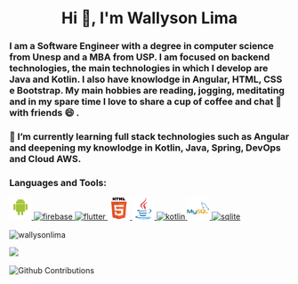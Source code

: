 <!--
**wallysonlima/wallysonlima** is a ✨ _special_ ✨ repository because its `README.md` (this file) appears on your GitHub profile. -->

<h1 align="center">Hi 👋, I'm Wallyson Lima</h1>

<h3 align="center">
  <p align="left">
    I am a Software Engineer with a degree in computer science from Unesp and a MBA from USP. 
    I am focused on backend technologies, the main technologies
    in which I develop are Java and Kotlin. I also have knowlodge in Angular, HTML, CSS e Bootstrap.
    My main hobbies are reading, jogging, meditating and in my spare time I love to share a cup of
    coffee and chat 💬 with friends 😄 .
  </p>
</h3>

<h3 align="left"> 🌱 I’m currently learning full stack technologies such as Angular and deepening my knowlodge in Kotlin, Java, Spring, DevOps and Cloud AWS.</h3>

<h3 align="left">Languages and Tools:</h3>

<p align="left"> <a href="https://developer.android.com" target="_blank"> <img src="https://raw.githubusercontent.com/devicons/devicon/master/icons/android/android-original-wordmark.svg" alt="android" width="40" height="40"/> </a> <a href="https://firebase.google.com/" target="_blank"> <img src="https://www.vectorlogo.zone/logos/firebase/firebase-icon.svg" alt="firebase" width="40" height="40"/> </a> <a href="https://flutter.dev" target="_blank"> <img src="https://www.vectorlogo.zone/logos/flutterio/flutterio-icon.svg" alt="flutter" width="40" height="40"/> </a> <a href="https://www.w3.org/html/" target="_blank"> <img src="https://raw.githubusercontent.com/devicons/devicon/master/icons/html5/html5-original-wordmark.svg" alt="html5" width="40" height="40"/> </a> <a href="https://www.java.com" target="_blank"> <img src="https://raw.githubusercontent.com/devicons/devicon/master/icons/java/java-original.svg" alt="java" width="40" height="40"/> </a> <a href="https://kotlinlang.org" target="_blank"> <img src="https://www.vectorlogo.zone/logos/kotlinlang/kotlinlang-icon.svg" alt="kotlin" width="40" height="40"/> </a> <a href="https://www.mysql.com/" target="_blank"> <img src="https://raw.githubusercontent.com/devicons/devicon/master/icons/mysql/mysql-original-wordmark.svg" alt="mysql" width="40" height="40"/> </a> <a href="https://www.sqlite.org/" target="_blank"> <img src="https://www.vectorlogo.zone/logos/sqlite/sqlite-icon.svg" alt="sqlite" width="40" height="40"/> </a> </p>


 
<p class="column" margin=10px align="left"><img align="center" src="https://github-readme-stats.vercel.app/api/top-langs?username=wallysonlima&show_icons=true&locale=en&layout=compact" alt="wallysonlima" /></p>
  
<p class="column" align="left"><img src="https://github-readme-stats.vercel.app/api?username=wallysonlima&&show_icons=true&title_color=ffffff&icon_color=bb2acf&text_color=daf7dc&bg_color=000" />
</p>

![Github Contributions](https://github-readme-streak-stats.herokuapp.com/?user=wallysonlima&hide_border=true)


